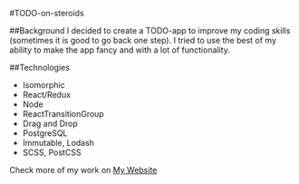 #TODO-on-steroids


##Background
I decided to create a TODO-app to improve my coding skills (sometimes it is good to go back one step). I tried to use the best of my ability to make the app fancy and with a lot of functionality.


##Technologies
* Isomorphic
* React/Redux
* Node
* ReactTransitionGroup
* Drag and Drop
* PostgreSQL
* Immutable, Lodash
* SCSS, PostCSS

Check more of my work on [My Website](http://www.eugenedeveloper.me)
